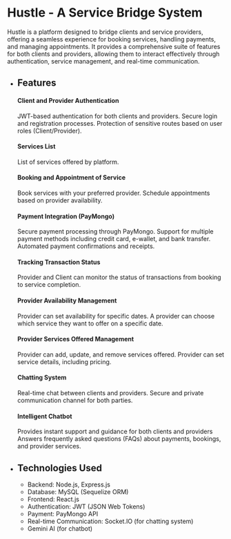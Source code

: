 # Hustle - A Service Bridge System
Hustle is a platform designed to bridge clients and service providers, offering a seamless experience for booking services, handling payments, and managing appointments. It provides a comprehensive suite of features for both clients and providers, allowing them to interact effectively through authentication, service management, and real-time communication.

- ## Features
  #### Client and Provider Authentication
  JWT-based authentication for both clients and providers.
  Secure login and registration processes.
  Protection of sensitive routes based on user roles (Client/Provider).
  
  #### Services List
  List of services offered by platform.
  
  #### Booking and Appointment of Service
  Book services with your preferred provider.
  Schedule appointments based on provider availability.
  
  #### Payment Integration (PayMongo)
  Secure payment processing through PayMongo.
  Support for multiple payment methods including credit card, e-wallet, and bank transfer.
  Automated payment confirmations and receipts.
  
  #### Tracking Transaction Status
  Provider and Client can monitor the status of transactions from booking to service completion.
  
  #### Provider Availability Management
  Provider can set availability for specific dates.
  A provider can choose which service they want to offer on a specific date.
  
  #### Provider Services Offered Management
  Provider can add, update, and remove services offered.
  Provider can set service details, including pricing.
  
  #### Chatting System
  Real-time chat between clients and providers.
  Secure and private communication channel for both parties.

  #### Intelligent Chatbot
  Provides instant support and guidance for both clients and providers
  Answers frequently asked questions (FAQs) about payments, bookings, and provider services.

- ## Technologies Used
    - Backend: Node.js, Express.js
    - Database: MySQL (Sequelize ORM)
    - Frontend: React.js
    - Authentication: JWT (JSON Web Tokens)
    - Payment: PayMongo API
    - Real-time Communication: Socket.IO (for chatting system)
    - Gemini AI (for chatbot)

